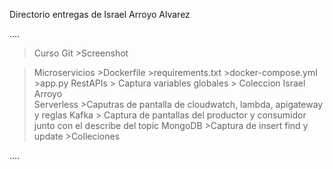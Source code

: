 Directorio entregas de Israel Arroyo Alvarez

....

> Curso Git
    	>Screenshot

>Microservicios
	>Dockerfile
	>requirements.txt
	>docker-compose.yml
	>app.py
>RestAPIs
	> Captura variables globales
	> Coleccion Israel Arroyo 	
> Serverless
	>Caputras de pantalla de cloudwatch, lambda, apigateway y reglas 
> Kafka
	> Captura de pantallas del productor y consumidor junto con el describe del topic 
> MongoDB
  	>Captura de insert find y update
	>Colleciones 
> 

....


